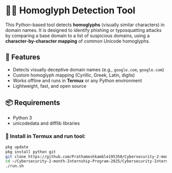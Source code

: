 # 🕵️‍♂️ Homoglyph Detection Tool

This Python-based tool detects **homoglyphs** (visually similar characters) in domain names. It is designed to identify phishing or typosquatting attacks by comparing a base domain to a list of suspicious domains, using a **character-by-character mapping** of common Unicode homoglyphs.

## 📌 Features

- Detects visually deceptive domain names (e.g., `gооgle.com`, `gοοgle.com`)
- Custom homoglyph mapping (Cyrillic, Greek, Latin, digits)
- Works offline and runs in **Termux** or any Python environment
- Lightweight, fast, and open source

## 📦 Requirements

- Python 3
- unicodedata and difflib libraries

### 📲 Install in Termux and run tool:
```bash
pkg update
pkg install python git
git clone https://github.com/Prathameshkamble195350/Cybersecurity-2-month-Internship-Program-2025.git
cd ~/Cybersecurity-2-month-Internship-Program-2025/Cybersecurity-Internship-Program-2025/Week-1_MITRE-TTP-Mapping/Assignment/homoglyph_detector
./run.sh


